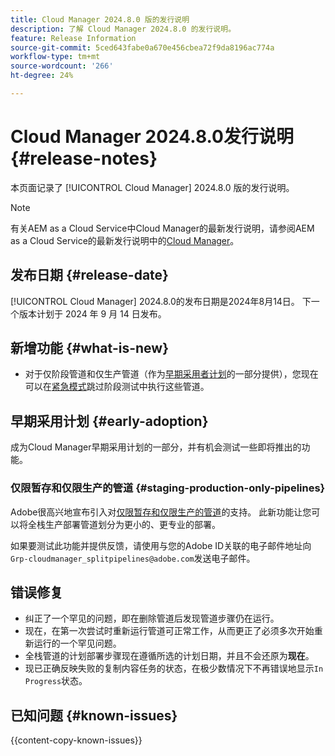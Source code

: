 ```yaml
---
title: Cloud Manager 2024.8.0 版的发行说明
description: 了解 Cloud Manager 2024.8.0 的发行说明。
feature: Release Information
source-git-commit: 5ced643fabe0a670e456cbea72f9da8196ac774a
workflow-type: tm+mt
source-wordcount: '266'
ht-degree: 24%

---
```



# Cloud Manager 2024.8.0发行说明 {#release-notes}

本页面记录了 [!UICONTROL Cloud Manager] 2024.8.0 版的发行说明。

>[!NOTE]
>
>有关AEM as a Cloud Service中Cloud Manager的最新发行说明，请参阅AEM as a Cloud Service的最新发行说明中的[Cloud Manager](https://experienceleague.adobe.com/zh-hans/docs/experience-manager-cloud-service/content/release-notes/cloud-manager/current)。

## 发布日期 {#release-date}

[!UICONTROL Cloud Manager] 2024.8.0的发布日期是2024年8月14日。 下一个版本计划于 2024 年 9 月 14 日发布。

## 新增功能 {#what-is-new}

* 对于仅阶段管道和仅生产管道（作为[早期采用者计划](#staging-production-only-pipelines)的一部分提供），您现在可以在[紧急模式](/help/using/stage-prod-only.md#emergency-mode)跳过阶段测试中执行这些管道。

## 早期采用计划 {#early-adoption}

成为Cloud Manager早期采用计划的一部分，并有机会测试一些即将推出的功能。

### 仅限暂存和仅限生产的管道 {#staging-production-only-pipelines}

Adobe很高兴地宣布引入对[仅限暂存和仅限生产的管道](/help/using/stage-prod-only.md)的支持。 此新功能让您可以将全栈生产部署管道划分为更小的、更专业的部署。

如果要测试此功能并提供反馈，请使用与您的Adobe ID关联的电子邮件地址向`Grp-cloudmanager_splitpipelines@adobe.com`发送电子邮件。

## 错误修复

* 纠正了一个罕见的问题，即在删除管道后发现管道步骤仍在运行。
* 现在，在第一次尝试时重新运行管道可正常工作，从而更正了必须多次开始重新运行的一个罕见问题。
* 全栈管道的计划部署步骤现在遵循所选的计划日期，并且不会还原为&#x200B;**现在**。
* 现已正确反映失败的复制内容任务的状态，在极少数情况下不再错误地显示`In Progress`状态。

## 已知问题 {#known-issues}

{{content-copy-known-issues}}
